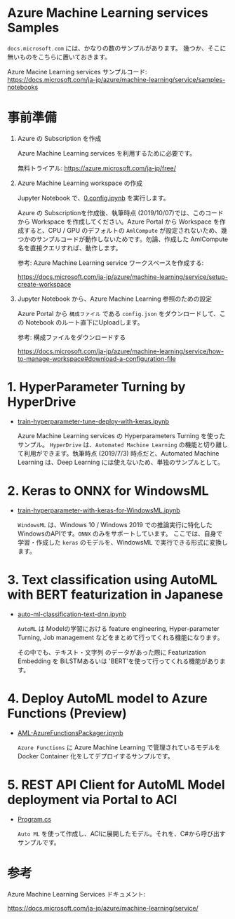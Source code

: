 # Azure Machine Learning services Samples

`docs.microsoft.com` には、かなりの数のサンプルがあります。
幾つか、そこに無いものをこちらに置いておきます。

Azure Macine Learning services サンプルコード:
https://docs.microsoft.com/ja-jp/azure/machine-learning/service/samples-notebooks

# 事前準備

1. Azure の Subscription を作成

    Azure Machine Learning services を利用するために必要です。

    無料トライアル: https://azure.microsoft.com/ja-jp/free/

2. Azure Machine Learning workspace の作成

    Jupyter Notebook で、[0.config.ipynb](0.config.ipynb) を実行します。

    Azure の Subscriptionを作成後、執筆時点 (2019/10/07)では、このコードから Workspace を作成してください。Azure Portal から Workspace を作成すると、CPU / GPU のデフォルトの `AmlCompute` が設定されないため、幾つかのサンプルコードが動作しないためです。勿論、作成した AmlCompute 名を直接クエリすれば、動作します。

    参考: Azure Machine Learning service ワークスペースを作成する:

    https://docs.microsoft.com/ja-jp/azure/machine-learning/service/setup-create-workspace

3. Jupyter Notebook から、Azure Machine Learning 参照のための設定

    Azure Portal から `構成ファイル` である `config.json` をダウンロードして、この Notebook のルート直下にUploadします。

    参考: 構成ファイルをダウンロードする

    https://docs.microsoft.com/ja-jp/azure/machine-learning/service/how-to-manage-workspace#download-a-configuration-file

# 1. HyperParameter Turning by HyperDrive

 - [train-hyperparameter-tune-deploy-with-keras.ipynb](1.Hyperparameter-Turning-keras-mnist/README.md)

    Azure Machine Learning services の  Hyperparameters Turning を使ったサンプル。 `HyperDrive` は、`Automated Machine Learning` の機能と切り離して利用ができます。執筆時点 (2019/7/3) 時点だと、Automated Machine Learning は、Deep Learning には使えないため、単独のサンプルとして。

# 2. Keras to ONNX for WindowsML

 - [train-hyperparameter-with-keras-for-WindowsML.ipynb](2.onnx-WindowsML/README.md)

    `WindowsML` は、Windows 10 / Windows 2019 での推論実行に特化した WindowsのAPIです。`ONNX` のみをサポートしています。
ここでは、自身で学習・作成した `keras` のモデルを、WindowsML で実行できる形式に変換します。


# 3. Text classification using AutoML with BERT featurization in Japanese

 - [auto-ml-classification-text-dnn.ipynb](3.classification-text-dnn-jpn/README.md)

    `AutoML` は Modelの学習における feature engineering, Hyper-parameter Turning, Job management などをまとめて行ってくれる機能になります。

    その中でも、テキスト・文字列 のデータがあった際に Featurization Embedding を BiLSTMあるいは 'BERT'を使って行ってくれる機能があります。


# 4. Deploy AutoML model to Azure Functions (Preview)

 - [AML-AzureFunctionsPackager.ipynb](4.AML-Functions-notebook/README.md)

    `Azure Functions` に Azure Machine Learning で管理されているモデルを Docker Container 化をしてデプロイするサンプルです。

# 5. REST API Client for AutoML Model deployment via Portal to ACI

 - [Program.cs](5.CSharp-REST-API-Client-For-AutoML-GUI-Deploy-To-ACI/README.md)

    `Auto ML` を使って作成し、ACIに展開したモデル。それを、C#から呼び出すサンプルです。


# 参考

Azure Machine Learning Services ドキュメント:

https://docs.microsoft.com/ja-jp/azure/machine-learning/service/
